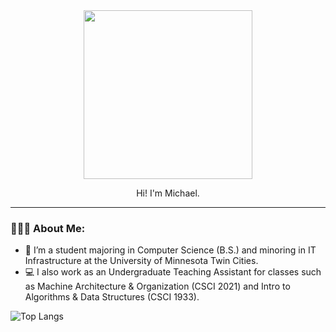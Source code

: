 <div id="header" align="center">
  <img src="https://media.giphy.com/media/9lyuDkgZJ4OBO/giphy.gif" width="270"/>
  <p>Hi! I'm Michael. </p>
</div>

---

### 👨🏾‍💻 About Me:
- :school: I’m a student majoring in Computer Science (B.S.) and minoring in IT Infrastructure at the University of Minnesota Twin Cities.
- :computer: I also work as an Undergraduate Teaching Assistant for classes such as Machine Architecture & Organization (CSCI 2021) and Intro to Algorithms & Data Structures (CSCI 1933).

![Top Langs](https://github-readme-stats.vercel.app/api/top-langs/?username=mangara22&hide_progress=true)

<!---
mangara22/mangara22 is a ✨ special ✨ repository because its `README.md` (this file) appears on your GitHub profile.
You can click the Preview link to take a look at your changes.
--->
